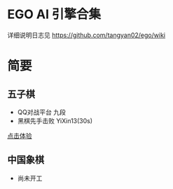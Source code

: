 # EGO AI 引擎合集

详细说明日志见 https://github.com/tangyan02/ego/wiki

# 简要

## 五子棋
- QQ对战平台 九段
- 黑棋先手击败 YiXin13(30s)

[点击体验](http://tangyancode.cn:8080/game)

## 中国象棋
- 尚未开工
